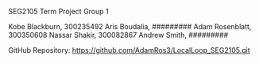 SEG2105 Term Project
Group 1

Kobe Blackburn, 300235492
Aris Boudalia, #########
Adam Rosenblatt, 300350608
Nassar Shakir, 300082867
Andrew Smith, #########

GitHub Repository:
https://github.com/AdamRos3/LocalLoop_SEG2105.git
